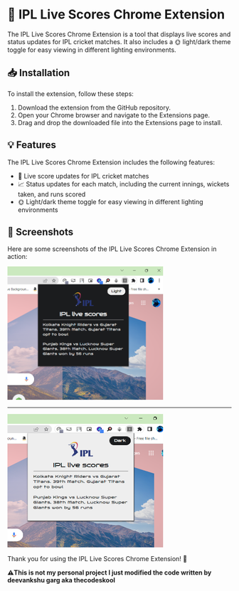 # 🏏 IPL Live Scores Chrome Extension

The IPL Live Scores Chrome Extension is a tool that displays live scores and status updates for IPL cricket matches. It also includes a 🌞 light/dark theme toggle for easy viewing in different lighting environments.

## 📥 Installation

To install the extension, follow these steps:

1. Download the extension from the GitHub repository.
2. Open your Chrome browser and navigate to the Extensions page.
3. Drag and drop the downloaded file into the Extensions page to install.

## 💡 Features

The IPL Live Scores Chrome Extension includes the following features:

- 🏏 Live score updates for IPL cricket matches
- 📈 Status updates for each match, including the current innings, wickets taken, and runs scored
- 🌞 Light/dark theme toggle for easy viewing in different lighting environments

## 📸 Screenshots

Here are some screenshots of the IPL Live Scores Chrome Extension in action:

<img src="screenshot-dark.png"  width="350" height="300">

___

<img src="screenshot-light.png"  width="350" height="300">

Thank you for using the IPL Live Scores Chrome Extension! 🙏

**⚠️This is not my personal project I just modified the code written by deevankshu garg aka thecodeskool**
